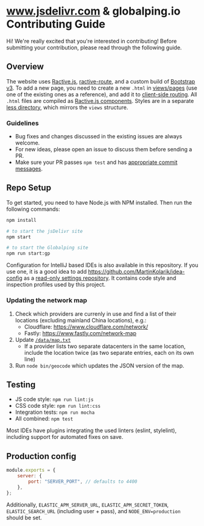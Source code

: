 # www.jsdelivr.com & globalping.io Contributing Guide

Hi! We're really excited that you're interested in contributing! Before submitting your contribution, please read through the following guide.

## Overview

The website uses [Ractive.js](https://ractive.js.org/), [ractive-route](https://github.com/MartinKolarik/ractive-route), and a custom build of [Bootstrap v3](https://getbootstrap.com/). To add a new page, you need to create a new `.html` in [views/pages](https://github.com/jsdelivr/www.jsdelivr.com/tree/master/src/views/pages) (use one of the existing ones as a reference), and add it to [client-side routing](https://github.com/jsdelivr/www.jsdelivr.com/blob/master/src/public/js/app.js). All `.html` files are compiled as [Ractive.js components](https://ractive.js.org/api/#component-files). Styles are in a separate [less directory](https://github.com/jsdelivr/www.jsdelivr.com/tree/master/src/public/less), which mirrors the `views` structure.

### Guidelines

-   Bug fixes and changes discussed in the existing issues are always welcome.
-   For new ideas, please open an issue to discuss them before sending a PR.
-   Make sure your PR passes `npm test` and has [appropriate commit messages](https://github.com/jsdelivr/www.jsdelivr.com/commits/master).

## Repo Setup

To get started, you need to have Node.js with NPM installed. Then run the following commands:

```bash
npm install

# to start the jsDelivr site
npm start

# to start the Globalping site
npm run start:gp
```

Configuration for IntelliJ based IDEs is also available in this repository. If you use one, it is a good idea to add https://github.com/MartinKolarik/idea-config as a [read-only settings repository](https://www.jetbrains.com/help/idea/sharing-your-ide-settings.html#share-more-settings-through-read-only-repo). It contains code style and inspection profiles used by this project.


### Updating the network map

1. Check which providers are currenly in use and find a list of their locations (excluding mainland China locations), e.g.:
   - Cloudflare: https://www.cloudflare.com/network/
   - Fastly: https://www.fastly.com/network-map
2. Update [`/data/map.txt`](https://github.com/jsdelivr/www.jsdelivr.com/blob/master/data/map.txt)
   - If a provider lists two separate datacenters in the same location, include the location twice (as two separate entries, each on its own line)
3. Run `node bin/geocode` which updates the JSON version of the map.

## Testing

-   JS code style: `npm run lint:js`
-   CSS code style: `npm run lint:css`
-   Integration tests: `npm run mocha`
-   All combined: `npm test`

Most IDEs have plugins integrating the used linters (eslint, stylelint), including support for automated fixes on save.

## Production config

```js
module.exports = {
	server: {
		port: "SERVER_PORT", // defaults to 4400
	},
};
```

Additionally, `ELASTIC_APM_SERVER_URL`, `ELASTIC_APM_SECRET_TOKEN`, `ELASTIC_SEARCH_URL` (including user + pass), and `NODE_ENV=production` should be set.
